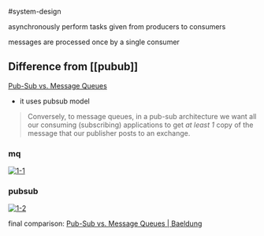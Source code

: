 #system-design 

asynchronously perform tasks given from producers to consumers

messages are processed once by a single consumer

## Difference from [[pubub]]
[Pub-Sub vs. Message Queues](https://www.baeldung.com/pub-sub-vs-message-queues)
- it uses pubsub model
>Conversely, to message queues, in a pub-sub architecture we want all our consuming (subscribing) applications to get _at least 1_ copy of the message that our publisher posts to an exchange.

### mq

[![1-1](https://www.baeldung.com/wp-content/uploads/2021/07/1-1.png)](https://www.baeldung.com/wp-content/uploads/2021/07/1-1.png)

### pubsub

[![1-2](https://www.baeldung.com/wp-content/uploads/2021/07/4.png)](https://www.baeldung.com/wp-content/uploads/2021/07/4.png)

final comparison: [Pub-Sub vs. Message Queues | Baeldung](https://www.baeldung.com/pub-sub-vs-message-queues#comparison)